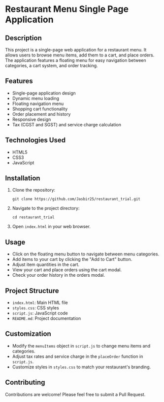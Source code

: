 # Restaurant Menu Single Page Application

## Description

This project is a single-page web application for a restaurant menu. It allows users to browse menu items, add them to a cart, and place orders. The application features a floating menu for easy navigation between categories, a cart system, and order tracking.

## Features

- Single-page application design
- Dynamic menu loading
- Floating navigation menu
- Shopping cart functionality
- Order placement and history
- Responsive design
- Tax (CGST and SGST) and service charge calculation

## Technologies Used

- HTML5
- CSS3
- JavaScript

## Installation

1. Clone the repository:
   ```
   git clone https://github.com/Jasbir25/restaurant_trial.git
   ```
2. Navigate to the project directory:
   ```
   cd restaurant_trial
   ```
3. Open `index.html` in your web browser.

## Usage

- Click on the floating menu button to navigate between menu categories.
- Add items to your cart by clicking the "Add to Cart" button.
- Adjust item quantities in the cart.
- View your cart and place orders using the cart modal.
- Check your order history in the orders modal.

## Project Structure

- `index.html`: Main HTML file
- `styles.css`: CSS styles
- `script.js`: JavaScript code
- `README.md`: Project documentation

## Customization

- Modify the `menuItems` object in `script.js` to change menu items and categories.
- Adjust tax rates and service charge in the `placeOrder` function in `script.js`.
- Customize styles in `styles.css` to match your restaurant's branding.

## Contributing

Contributions are welcome! Please feel free to submit a Pull Request.
